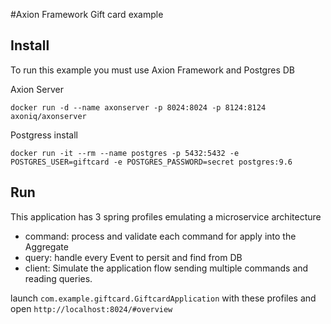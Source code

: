 #Axion Framework Gift card example

## Install
To run this example you must use Axion Framework and Postgres DB


Axion Server
```
docker run -d --name axonserver -p 8024:8024 -p 8124:8124 axoniq/axonserver
```

Postgress install
```
docker run -it --rm --name postgres -p 5432:5432 -e POSTGRES_USER=giftcard -e POSTGRES_PASSWORD=secret postgres:9.6
```

## Run
This application has 3 spring profiles emulating a microservice architecture

- command: process and validate each command for apply into the Aggregate
- query: handle every Event to persit and find from DB
- client: Simulate the application flow sending multiple commands and reading queries.

launch `com.example.giftcard.GiftcardApplication` with these profiles and open `http://localhost:8024/#overview`
